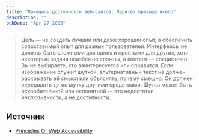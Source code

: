 ```yaml
---
title: "Принципы доступности веб-сайтов: Паритет превыше всего"
description: ""
pubDate: "Apr 27 2025"
---
```


> Цель — не создать лучший или даже хороший опыт, а обеспечить сопоставимый опыт для разных пользователей. Интерфейсы не должны быть сложными для одних и простыми для других, хотя некоторые задачи неизбежно сложны, а контент — специфичен. Вы не выбираете, кто заинтересуется или справится. Если изображение служит шуткой, альтернативный текст не должен раскрывать её смысл или объяснять, почему смешно. Он должен _передавать ту же шутку_ другими средствами. Шутка может быть оскорбительной или непонятной — это недостатки _инклюзивности_, а не доступности.

## Источник
- [Principles Of Web Accessibility](https://github.com/Heydon/principles-of-web-accessibility)
